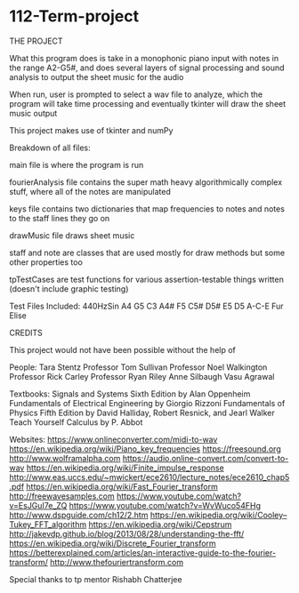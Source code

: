 # 112-Term-project
THE PROJECT

What this program does is take in a monophonic piano input with notes in the range A2-G5#, and does several layers of signal processing and sound analysis to output the sheet music for the audio

When run, user is prompted to select a wav file to analyze, which the program will take time processing and eventually tkinter will draw the sheet music output

This project makes use of tkinter and numPy


Breakdown of all files:

main file is where the program is run

fourierAnalysis file contains the super math heavy algorithmically complex stuff, where all of the notes are manipulated

keys file contains two dictionaries that map frequencies to notes and notes to the staff lines they go on

drawMusic file draws sheet music

staff and note are classes that are used mostly for draw methods but some other properties too

tpTestCases are test functions for various assertion-testable things written (doesn't include graphic testing)


Test Files Included:
440HzSin
A4
G5
C3
A4#
F5
C5#
D5#
E5
D5
A-C-E
Fur Elise


CREDITS

This project would not have been possible without the help of

People:
Tara Stentz
Professor Tom Sullivan
Professor Noel Walkington
Professor Rick Carley
Professor Ryan Riley
Anne Silbaugh
Vasu Agrawal

Textbooks:
Signals and Systems Sixth Edition by Alan Oppenheim
Fundamentals of Electrical Engineering by Giorgio Rizzoni
Fundamentals of Physics Fifth Edition by David Halliday, Robert Resnick, and Jearl Walker
Teach Yourself Calculus by P. Abbot

Websites:
https://www.onlineconverter.com/midi-to-wav
https://en.wikipedia.org/wiki/Piano_key_frequencies
https://freesound.org
http://www.wolframalpha.com
https://audio.online-convert.com/convert-to-wav
https://en.wikipedia.org/wiki/Finite_impulse_response
http://www.eas.uccs.edu/~mwickert/ece2610/lecture_notes/ece2610_chap5.pdf
https://en.wikipedia.org/wiki/Fast_Fourier_transform
http://freewavesamples.com
https://www.youtube.com/watch?v=EsJGuI7e_ZQ
https://www.youtube.com/watch?v=WvWuco54FHg
http://www.dspguide.com/ch12/2.htm
https://en.wikipedia.org/wiki/Cooley–Tukey_FFT_algorithm
https://en.wikipedia.org/wiki/Cepstrum
http://jakevdp.github.io/blog/2013/08/28/understanding-the-fft/
https://en.wikipedia.org/wiki/Discrete_Fourier_transform
https://betterexplained.com/articles/an-interactive-guide-to-the-fourier-transform/
http://www.thefouriertransform.com


Special thanks to tp mentor Rishabh Chatterjee
